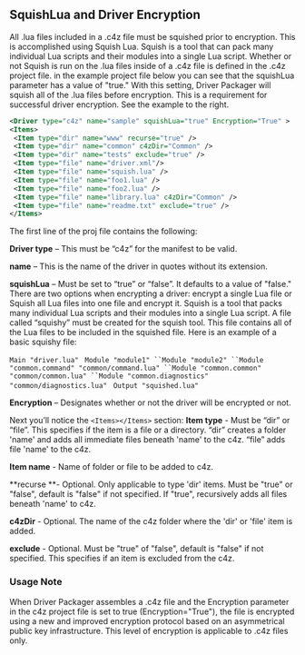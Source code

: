 ## SquishLua and Driver Encryption

All .lua files included in a .c4z file must be squished prior to encryption. This is accomplished using Squish Lua. Squish is a tool that can pack many individual Lua scripts and their modules into a single Lua script. Whether or not Squish is run on the .lua files inside of a .c4z file is defined in the .c4z project file. in the example project file below you can see that the squishLua parameter has a value of "true." With this setting, Driver Packager will squish all of the .lua files before encryption. This is a requirement for successful driver encryption. See the example to the right.

```xml
<Driver type="c4z" name="sample" squishLua="true" Encryption="True" >
<Items>
 <Item type="dir" name="www" recurse="true" />
 <Item type="dir" name="common" c4zDir="Common" />
 <Item type="dir" name="tests" exclude="true" />
 <Item type="file" name="driver.xml"/>
 <Item type="file" name="squish.lua" />
 <Item type="file" name="foo1.lua" />
 <Item type="file" name="foo2.lua" />
 <Item type="file" name="library.lua" c4zDir="Common" />
 <Item type="file" name="readme.txt" exclude="true" />
</Items>
```


The first line of the proj file contains the following:

**Driver type** – This must be “c4z” for the manifest to be valid.

**name** – This is the name of the driver in quotes  without its extension.

**squishLua** – Must be set to “true” or “false”. It defaults to a value of "false." There are two options when encrypting a driver: encrypt a single Lua file or Squish all Lua files into one file and encrypt it. Squish is a tool that packs many individual Lua scripts and their modules into a single Lua script. A file called “squishy” must be created for the squish tool. This file contains all of the Lua files to be included in the squished file. Here is an example of a basic squishy file:

`Main "driver.lua"
`
`Module "module1"
``Module "module2"
``Module "common.command" "common/command.lua"
``Module "common.common"  "common/common.lua"
``Module "common.diagnostics" "common/diagnostics.lua"
`
`Output "squished.lua"
`

**Encryption** – Designates whether or not the driver will be encrypted or not.

Next you’ll notice the `<Items></Items>` section:
**Item type** - Must be “dir” or “file”. This specifies if the item is a file or a directory. “dir” creates a folder 'name' and adds all immediate files beneath 'name' to the c4z. “file” adds file 'name' to the c4z.

**Item name** - Name of folder or file to be added to c4z.

**recurse **- Optional. Only applicable to type 'dir' items. Must be "true" or "false", default is "false" if not specified. If "true", recursively adds all files beneath 'name' to c4z. 

**c4zDir** - Optional. The name of the c4z folder where the 'dir' or 'file' item is added. 

**exclude** - Optional.  Must be "true" of "false", default is "false" if not specified. This specifies if an item is excluded from the c4z. 

### Usage Note

When Driver Packager assembles a .c4z file and the Encryption parameter in the c4z project file is set to true (Encryption="True"), the file is encrypted using a new and improved encryption protocol based on an asymmetrical public key infrastructure. This level of encryption is applicable to .c4z files only.